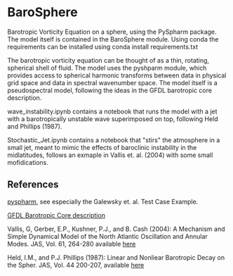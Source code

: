 # BaroSphere
Barotropic Vorticity Equation on a sphere, using the PySpharm package. The model itself is contained in the BaroSphere module. Using conda the requirements can be installed using 
    conda install requirements.txt

The barotropic vorticity equation can be thought of as a thin, rotating, spherical shell of fluid. The model uses the pyshparm module, which provides access to spherical harmonic transforms between data in physical grid space and data in spectral wavenumber space. The model itself is a pseudospectral model, following the ideas in the GFDL barotropic core description. 

wave_instability.ipynb contains a notebook that runs the model with a jet with a barotropically unstable wave superimposed on top, following Held and Phillips (1987).     

Stochastic_Jet.ipynb contains a notebook that "stirs" the atmosphere in a small jet, meant to mimic the effects of baroclinic instability in the midlatitudes, follows an exmaple in Vallis et. al. (2004) with some small mofidications. 

## References

[pyspharm](https://github.com/jswhit/pyspharm), see especially the Galewsky et. al. Test Case Example.

[GFDL Barotropic Core description](https://www.gfdl.noaa.gov/wp-content/uploads/files/user_files/pjp/barotropic.pdf)

Vallis, G, Gerber, E.P., Kushner, P.J., and B. Cash (2004): A Mechanism and Simple Dynamical Model of the North Atlantic Oscillation and Annular Modes. JAS, Vol. 61, 264-280 available [here](https://edwinpgerber.github.io/files/vallis_etal-JAS-2004.pdf)

Held, I.M., and P.J. Phillips (1987): Linear and Nonliear Barotropic Decay on the Spher. JAS, Vol. 44 200-207, available [here](https://journals.ametsoc.org/view/journals/atsc/44/1/1520-0469_1987_044_0200_lanbdo_2_0_co_2.xml)
